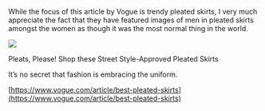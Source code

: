 While the focus of this article by Vogue is trendy pleated skirts, I very much appreciate the fact that they have featured images of men in pleated skirts amongst the women as though it was the most normal thing in the world.

[](https://www.vogue.com/article/best-pleated-skirts "Pleats, Please! Shop these Street Style-Approved Pleated Skirts")

![](00-social%2520%2851%29.jpg)

Pleats, Please! Shop these Street Style-Approved Pleated Skirts

It’s no secret that fashion is embracing the uniform.

[https://www.vogue.com/article/best-pleated-skirts](https://www.vogue.com/article/best-pleated-skirts)